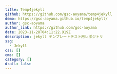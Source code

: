 ```yaml
---
title: Temp4jekyll
github: https://github.com/gsc-aoyama/temp4jekyll
demo: https://gsc-aoyama.github.io/temp4jekyll/
author: gsc-aoyama
author_link: https://github.com/gsc-aoyama
date: 2023-11-28T04:11:22.919Z
description: jekyll テンプレートテスト用レポジトリ
ssg:
  - Jekyll
css: []
cms: []
category: []
draft: false
---
```

